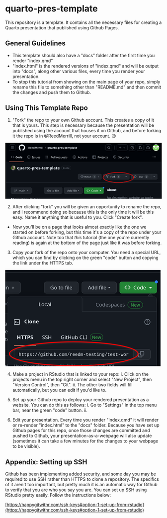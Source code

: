 # quarto-pres-template

This repository is a template. It contains all the necessary files for creating a Quarto presentation that published using Github Pages.

## General Guidelines

- This template should also have a "docs" folder after the first time you render "index.qmd"
- "index.html" is the rendered versions of "index.qmd" and will be output into "docs", along other various files, every time you render your presentation.
- To stop this tutorial from showing on the main page of your repo, simply rename this file to something other than "README.md" and then commit the changes and push them to Github.

## Using This Template Repo

1. "Fork" the repo to your own Github account. This creates a copy of it that is yours. This step is necessary because the presentation will be published using the account that houses it on Github, and before forking it the repo is in @ReedMerrill, not your account. :wink:

![](.images/fork.png)

2. After clicking "fork" you will be given an opportunity to rename the repo, and I recommend doing so because this is the only time it will be this easy. Name it anything that is useful to you. Click "Create fork".

- Now you'll be on a page that looks almost exactly like the one we started on before forking, but this time it's a copy of the repo under your Github account. Note too that *this* tutorial (the one you're currently reading) is again at the bottom of the page just like it was before forking. 

3. Copy your fork of the repo onto your computer. You need a special URL, which you can find by clicking on the green "code" button and copying the link under the HTTPS tab. 

![](.images/copy.png)

4. Make a project in RStudio that is linked to your repo:
  i. Click on the projects menu in the top right corner and select "New Project", then "Version Control", then "Git".
  ii. The other two fields will fill automatically, but you can edit if you'd like to.

5. Set up your Github repo to deploy your rendered presentation as a website. You can do this as follows:
  i. Go to "Settings" in the top menu bar, near the green "code" button.
  ii. 

7. Edit your presentation. Every time you render "index.qmd" it will render or re-render "index.html" to the "docs" folder. Because you have set up Github pages for this repo, once those changes are committed and pushed to Github, your presentation-as-a-webpage will also update (sometimes it can take a few minutes for the changes to your webpage to be visible). 

## Appendix: Setting up SSH

Github has been implementing added security, and some day you may be required to use SSH rather than HTTPS to clone a repository. The specifics of it aren't too important, but pretty much it is an automatic way for Github to verify that you are who you say you are. You can set up SSH using RStudio pretty easily. Follow the instructions below:

[https://happygitwithr.com/ssh-keys#option-1-set-up-from-rstudio](https://happygitwithr.com/ssh-keys#option-1-set-up-from-rstudio)
